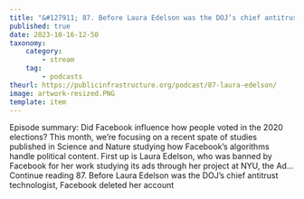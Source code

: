```yaml
---
title: "&#127911; 87. Before Laura Edelson was the DOJ’s chief antitrust technologist, Facebook deleted her account"
published: true
date: 2023-10-16-12-50
taxonomy:
    category:
        - stream
    tag:
        - podcasts
theurl: https://publicinfrastructure.org/podcast/87-laura-edelson/
image: artwork-resized.PNG
template: item
---
```


Episode summary: Did Facebook influence how people voted in the 2020 elections? This month, we&rsquo;re focusing on a recent spate of studies published in Science and Nature studying how Facebook&rsquo;s algorithms handle political content. First up is Laura Edelson, who was banned by Facebook for her work studying its ads through her project at NYU, the Ad&hellip; Continue reading 87. Before Laura Edelson was the DOJ&rsquo;s chief antitrust technologist, Facebook deleted her account
